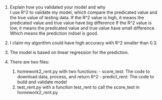 1. Explain how you validated your model and why    
   I use R^2 to validate my model, which compare the predicated value and the true value of testing data.
   If the R^2 value is high, it means the predicated value and true value have big difference
   If the R^2 value is low, it means the predicated value and true value have small difference. Which means the prediction mdoel is good.

2. I claim my algorithm could have high accuracy with R^2 smaller than 0.3.

3. The model is based on linear regression for the prediction.

4. There are two files:
	1) homework2_rent.py with two functions: 
			- score_test: The code to download data, process, and return R^2
			- predict_rent: The code to build and validate model
	2) test_rent.py with a function test_rent to call the score_test in homework2_rent.py
